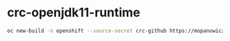 # crc-openjdk11-runtime

```bash
oc new-build -n openshift --source-secret crc-github https://mopanowicz@github.com/mopanowicz/crc.git --context-dir s2i/crc-openjdk11-runtime --name crc-openjdk11-runtime --to='crc-openjdk11-runtime:release'
```
